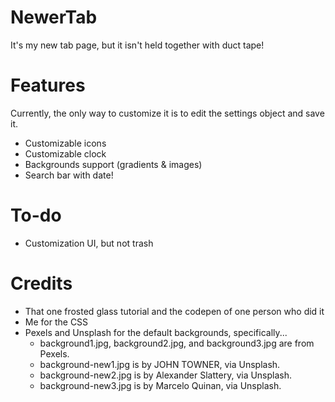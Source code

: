 # NewerTab

It's my new tab page, but it isn't held together with duct tape!

# Features

Currently, the only way to customize it is to edit the settings object and save it.

* Customizable icons
* Customizable clock
* Backgrounds support (gradients & images)
* Search bar with date!

# To-do

* Customization UI, but not trash

# Credits

* That one frosted glass tutorial and the codepen of one person who did it
* Me for the CSS
* Pexels and Unsplash for the default backgrounds, specifically...
	* background1.jpg, background2.jpg, and background3.jpg are from Pexels.
	* background-new1.jpg is by JOHN TOWNER, via Unsplash.
	* background-new2.jpg is by Alexander Slattery, via Unsplash.
	* background-new3.jpg is by Marcelo Quinan, via Unsplash.
